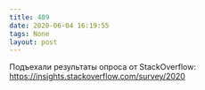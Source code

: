 ```yaml
---
title: 409
date: 2020-06-04 16:19:55
tags: None
layout: post
---
```


Подъехали результаты опроса от StackOverflow:
<https://insights.stackoverflow.com/survey/2020>
